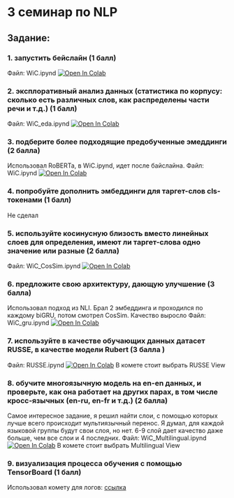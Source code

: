 # 3 семинар по NLP
## Задание:
### 1. запустить бейслайн (1 балл)
Файл: WiC.ipynd [![Open In Colab](https://colab.research.google.com/assets/colab-badge.svg)](https://colab.research.google.com/drive/1Q8ZmQuuvOBiy5qvlxdDdKhymdFM7uAD7?usp=sharing)
### 2. эксплоративный анализ данных (статистика по корпусу: сколько есть различных слов, как распределены части речи и т.д.) (1 балл)
Файл: WiC_eda.ipynd [![Open In Colab](https://colab.research.google.com/assets/colab-badge.svg)](https://colab.research.google.com/drive/1zdpfSPPz9OhO2xNmx2nsH-1zWCr3wwFs?usp=sharing)
### 3. подберите более подходящие предобученные эмеддинги (2 балла)
Использовал RoBERTa, в WiC.ipynd, идет после байслайна.
Файл: WiC.ipynd [![Open In Colab](https://colab.research.google.com/assets/colab-badge.svg)](https://colab.research.google.com/drive/1Q8ZmQuuvOBiy5qvlxdDdKhymdFM7uAD7?usp=sharing)
### 4. попробуйте дополнить эмбеддинги для таргет-слов cls-токенами (1 балл)
Не сделал
### 5. используйте косинусную близость вместо линейных слоев для определения, имеют ли таргет-слова одно значение или разные (2 балла)
Файл: WiC_CosSim.ipynd [![Open In Colab](https://colab.research.google.com/assets/colab-badge.svg)](https://colab.research.google.com/drive/1FuE4g3qjMSDDMx_RJNIZnP07hD9tVNIm?usp=sharing)

### 6. предложите свою архитектуру, дающую улучшение (3 балла)
Использовал подход из NLI. Брал 2 эмбеддинга и проходился по каждому biGRU, потом смотрел CosSim. Качество выросло
Файл: WiC_gru.ipynd [![Open In Colab](https://colab.research.google.com/assets/colab-badge.svg)](https://colab.research.google.com/drive/1PO3jEkVRZH3IIlMev2tL0hQt_whu4q6O?usp=sharing)

### 7. используйте в качестве обучающих данных датасет RUSSE, в качестве модели Rubert (3 балла )
Файл: RUSSE.ipynd [![Open In Colab](https://colab.research.google.com/assets/colab-badge.svg)](https://colab.research.google.com/drive/1POO6TbUVc1p7Y11fJTDDT5A5kvHbRDV-?usp=sharing)
В комете стоит выбрать RUSSE View
### 8. обучите многоязычную модель на en-en данных, и проверьте, как она работает на других парах, в том числе кросс-язычных (en-ru, en-fr и т.д.) (2 балла)
Самое интересное задание, я решил найти слои, с помощью которых лучше всего происходит мультиязычный перенос. Я думал, для каждой языковой группы будут свои слоя, но нет. 6-9 слой дает качество даже больше, чем все слои и 4 последних.
Файл: WiC_Multilingual.ipynd [![Open In Colab](https://colab.research.google.com/assets/colab-badge.svg)](https://colab.research.google.com/drive/1ri_cv7p7NvYGIdyxtCyWqT3Z5QyYeQHM?usp=sharing)
В комете стоит выбрать Multilingual View
### 9. визуализация процесса обучения с помощью TensorBoard (1 балл)
Использовал комету для логов: [ссылка](https://www.comet.ml/danildmitriev1999/3-sem/view/yHegq95QGq3sN3wz1bziDtosl)